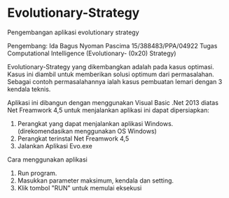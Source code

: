 # Evolutionary-Strategy
Pengembangan aplikasi evolutionary strategy

Pengembang:
Ida Bagus Nyoman Pascima
15/388483/PPA/04922
Tugas Computational Intelligence (Evolutionary- (0x20) Strategy)

Evolutionary-Strategy yang dikembangkan adalah pada kasus optimasi. Kasus ini diambil untuk memberikan solusi optimum dari permasalahan. Sebagai contoh permasalahannya ialah kasus pembuatan lemari dengan 3 kendala teknis.

Aplikasi ini dibangun dengan menggunakan Visual Basic .Net 2013 diatas Net Freamwork 4,5
untuk menjalankan aplikasi ini dapat dipersiapkan:
1. Perangkat yang dapat menjalankan aplikasi Windows. (direkomendasikan menggunakan OS Windows)
2. Perangkat terinstal Net Freamwork 4,5
3. Jalankan Aplikasi Evo.exe

Cara menggunakan aplikasi
1. Run program. 
2. Masukkan parameter maksimum, kendala dan setting.
3. Klik tombol "RUN" untuk memulai eksekusi
